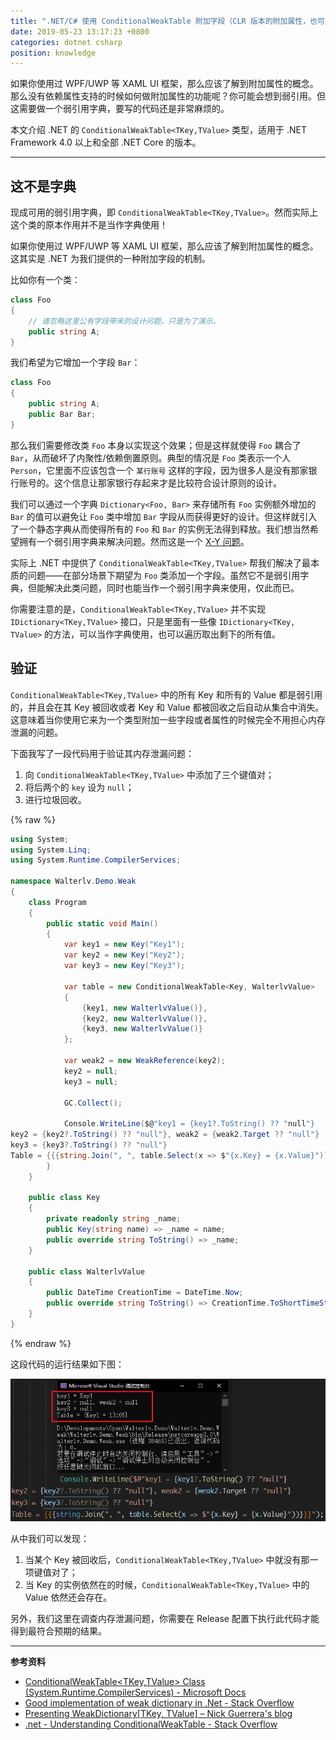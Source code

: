 ```yaml
---
title: ".NET/C# 使用 ConditionalWeakTable 附加字段（CLR 版本的附加属性，也可用用来当作弱引用字典 WeakDictionary）"
date: 2019-05-23 13:17:23 +0800
categories: dotnet csharp
position: knowledge
---
```


如果你使用过 WPF/UWP 等 XAML UI 框架，那么应该了解到附加属性的概念。那么没有依赖属性支持的时候如何做附加属性的功能呢？你可能会想到弱引用。但这需要做一个弱引用字典，要写的代码还是非常麻烦的。

本文介绍 .NET 的 `ConditionalWeakTable<TKey,TValue>` 类型，适用于 .NET Framework 4.0 以上和全部 .NET Core 的版本。

---

<div id="toc"></div>

## 这不是字典

现成可用的弱引用字典，即 `ConditionalWeakTable<TKey,TValue>`。然而实际上这个类的原本作用并不是当作字典使用！

如果你使用过 WPF/UWP 等 XAML UI 框架，那么应该了解到附加属性的概念。这其实是 .NET 为我们提供的一种附加字段的机制。

比如你有一个类：

```csharp
class Foo
{
    // 请忽略这里公有字段带来的设计问题，只是为了演示。
    public string A;
}
```

我们希望为它增加一个字段 `Bar`：

```csharp
class Foo
{
    public string A;
    public Bar Bar;
}
```

那么我们需要修改类 `Foo` 本身以实现这个效果；但是这样就使得 `Foo` 耦合了 `Bar`，从而破坏了内聚性/依赖倒置原则。典型的情况是 `Foo` 类表示一个人 `Person`，它里面不应该包含一个 `某行账号` 这样的字段，因为很多人是没有那家银行账号的。这个信息让那家银行存起来才是比较符合设计原则的设计。

我们可以通过一个字典 `Dictionary<Foo, Bar>` 来存储所有 `Foo` 实例额外增加的 `Bar` 的值可以避免让 `Foo` 类中增加 `Bar` 字段从而获得更好的设计。但这样就引入了一个静态字典从而使得所有的 `Foo` 和 `Bar` 的实例无法得到释放。我们想当然希望拥有一个弱引用字典来解决问题。然而这是一个 [X-Y 问题](https://coolshell.cn/articles/10804.html)。

实际上 .NET 中提供了 `ConditionalWeakTable<TKey,TValue>` 帮我们解决了最本质的问题——在部分场景下期望为 `Foo` 类添加一个字段。虽然它不是弱引用字典，但能解决此类问题，同时也能当作一个弱引用字典来使用，仅此而已。

你需要注意的是，`ConditionalWeakTable<TKey,TValue>` 并不实现 `IDictionary<TKey,TValue>` 接口，只是里面有一些像 `IDictionary<TKey, TValue>` 的方法，可以当作字典使用，也可以遍历取出剩下的所有值。

## 验证

`ConditionalWeakTable<TKey,TValue>` 中的所有 Key 和所有的 Value 都是弱引用的，并且会在其 Key 被回收或者 Key 和 Value 都被回收之后自动从集合中消失。这意味着当你使用它来为一个类型附加一些字段或者属性的时候完全不用担心内存泄漏的问题。

下面我写了一段代码用于验证其内存泄漏问题：

1. 向 `ConditionalWeakTable<TKey,TValue>` 中添加了三个键值对；
1. 将后两个的 `key` 设为 `null`；
1. 进行垃圾回收。

{% raw %}
```csharp
using System;
using System.Linq;
using System.Runtime.CompilerServices;

namespace Walterlv.Demo.Weak
{
    class Program
    {
        public static void Main()
        {
            var key1 = new Key("Key1");
            var key2 = new Key("Key2");
            var key3 = new Key("Key3");

            var table = new ConditionalWeakTable<Key, WalterlvValue>
            {
                {key1, new WalterlvValue()},
                {key2, new WalterlvValue()},
                {key3, new WalterlvValue()}
            };

            var weak2 = new WeakReference(key2);
            key2 = null;
            key3 = null;

            GC.Collect();

            Console.WriteLine($@"key1 = {key1?.ToString() ?? "null"}
key2 = {key2?.ToString() ?? "null"}, weak2 = {weak2.Target ?? "null"}
key3 = {key3?.ToString() ?? "null"}
Table = {{{string.Join(", ", table.Select(x => $"{x.Key} = {x.Value}"))}}}");
        }
    }

    public class Key
    {
        private readonly string _name;
        public Key(string name) => _name = name;
        public override string ToString() => _name;
    }

    public class WalterlvValue
    {
        public DateTime CreationTime = DateTime.Now;
        public override string ToString() => CreationTime.ToShortTimeString();
    }
}
```
{% endraw %}

这段代码的运行结果如下图：

![运行结果](/static/posts/2019-05-23-13-06-36.png)

从中我们可以发现：

1. 当某个 Key 被回收后，`ConditionalWeakTable<TKey,TValue>` 中就没有那一项键值对了；
1. 当 Key 的实例依然在的时候，`ConditionalWeakTable<TKey,TValue>` 中的 Value 依然还会存在。

另外，我们这里在调查内存泄漏问题，你需要在 Release 配置下执行此代码才能得到最符合预期的结果。

---

**参考资料**

- [ConditionalWeakTable<TKey,TValue> Class (System.Runtime.CompilerServices) - Microsoft Docs](https://docs.microsoft.com/en-us/dotnet/api/system.runtime.compilerservices.conditionalweaktable-2)
- [Good implementation of weak dictionary in .Net - Stack Overflow](https://stackoverflow.com/a/12929019/6233938)
- [Presenting WeakDictionary[TKey, TValue] – Nick Guerrera's blog](https://blogs.msdn.microsoft.com/nicholg/2006/06/04/presenting-weakdictionarytkey-tvalue/)
- [.net - Understanding ConditionalWeakTable - Stack Overflow](https://stackoverflow.com/a/18613811/6233938)
